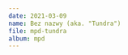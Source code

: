 ```yaml
---
date: 2021-03-09
name: Bez nazwy (aka. "Tundra")
file: mpd-tundra
album: mpd
---
```


<!-- Bardzo powolny i łagodny utwór reprezentujący tundrę. Z powodu jego śnieżnego charakteru, wykorzystałem stary motyw z "Frozen Ravage", grany tym samym instrumentem, i zmieszałem go z motywem przewodnik, który wymyśliłem na pianinie, lecz ponieważ trudno było je połączyć, motyw pojawia się dopiero po 1:43, niemal w połowie utworu. Potem wymyśliłem przedłużenie motywu z mandoliną, ale możliwe, że brzmi zbyt surowo. -->
